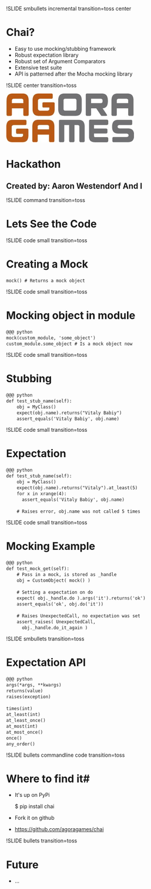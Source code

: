 !SLIDE smbullets incremental transition=toss center

# Chai? #
* Easy to use mocking/stubbing framework
* Robust expectation library
* Robust set of Argument Comparators
* Extensive test suite
* API is patterned after the Mocha mocking library

!SLIDE center transition=toss

![GitHub](agora_logo.jpg)
# Hackathon #

## Created by: Aaron Westendorf And I

!SLIDE command transition=toss

# Lets See the Code #

!SLIDE code small transition=toss

# Creating a Mock #
    mock() # Returns a mock object

!SLIDE code small transition=toss

# Mocking object in module #

    @@@ python
    mock(custom_module, 'some_object')
    custom_module.some_object # Is a mock object now

!SLIDE code small transition=toss

# Stubbing #

    @@@ python
    def test_stub_name(self):
        obj = MyClass()
        expect(obj.name).returns("Vitaly Babiy")
        assert_equals('Vitaly Babiy', obj.name)

!SLIDE code small transition=toss

# Expectation #

    @@@ python
    def test_stub_name(self):
        obj = MyClass()
        expect(obj.name).returns("Vitaly").at_least(5)
        for x in xrange(4):
          assert_equals('Vitaly Babiy', obj.name)

        # Raises error, obj.name was not called 5 times

!SLIDE code small transition=toss

# Mocking Example #

    @@@ python
    def test_mock_get(self):
        # Pass in a mock, is stored as _handle
        obj = CustomObject( mock() )

        # Setting a expectation on do
        expect( obj._handle.do ).args('it').returns('ok')
        assert_equals('ok', obj.do('it'))

        # Raises UnexpectedCall, no expectation was set
        assert_raises( UnexpectedCall,
          obj._handle.do_it_again )


!SLIDE smbullets transition=toss

# Expectation API #

    @@@ python
    args(*args, **kwargs)
    returns(value)
    raises(exception)

    times(int)
    at_least(int)
    at_least_once()
    at_most(int)
    at_most_once()
    once()
    any_order()


!SLIDE bullets commandline code transition=toss

# Where to find it#

* It's up on PyPi

    $ pip install chai

* Fork it on github
* https://github.com/agoragames/chai


!SLIDE bullets transition=toss 

# Future #

* ...

